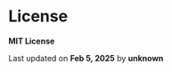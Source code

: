 # License

**MIT License**




<div class="last-updated">Last updated on <strong>Feb 5, 2025</strong> by <strong>unknown</strong></div>
